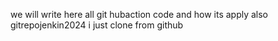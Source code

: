 we will write here all git hubaction code and how its apply
 also gitrepojenkin2024 i just clone from github
 

